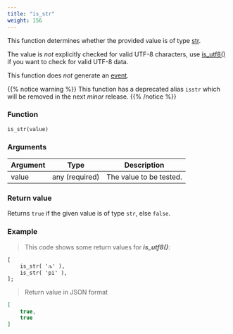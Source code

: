 ```yaml
---
title: "is_str"
weight: 156
---
```


This function determines whether the provided value is of
type [str](../../data-types/str).

The value is *not* explicitly checked for valid UTF-8 characters, use [is_utf8()](../is_utf8) if you want to check for valid UTF-8 data.

This function does *not* generate an [event](../../overview/events).

{{% notice warning %}}
This function has a deprecated alias `isstr` which will be removed in the next *minor* release.
{{% /notice %}}

### Function

`is_str(value)`

### Arguments

Argument | Type | Description
-------- | ---- | -----------
value | any (required) | The value to be tested.

### Return value

Returns `true` if the given value is of type `str`, else `false`.

### Example

> This code shows some return values for ***is_utf8()***:

```thingsdb,json_response
[
    is_str( 'ԉ' ),
    is_str( 'pi' ),
];
```

> Return value in JSON format

```json
[
    true,
    true
]
```
